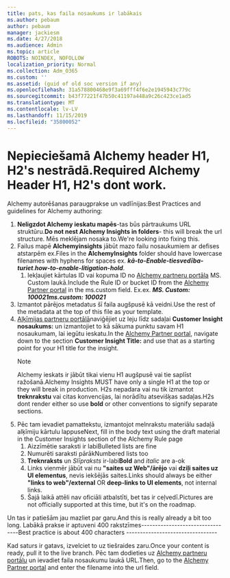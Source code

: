 ```yaml
---
title: pats, kas faila nosaukums ir labākais
ms.author: pebaum
author: pebaum
manager: jackiesm
ms.date: 4/27/2018
ms.audience: Admin
ms.topic: article
ROBOTS: NOINDEX, NOFOLLOW
localization_priority: Normal
ms.collection: Adm_O365
ms.custom: ''
ms.assetid: (guid of old soc version if any)
ms.openlocfilehash: 31a578800468e9f3a69fff4f6e2e1945943c779c
ms.sourcegitcommit: b43f77221f47b50c41197a448a9c26c423ce1ad5
ms.translationtype: MT
ms.contentlocale: lv-LV
ms.lasthandoff: 11/15/2019
ms.locfileid: "35800052"
---
```

# <a name="required-alchemy-header-h1-h2s-dont-work"></a><span data-ttu-id="5fc8f-102">Nepieciešamā Alchemy header H1, H2's nestrādā.</span><span class="sxs-lookup"><span data-stu-id="5fc8f-102">Required Alchemy Header H1, H2's dont work.</span></span>
<span data-ttu-id="5fc8f-103">Alchemy autorēšanas paraugprakse un vadlīnijas:</span><span class="sxs-lookup"><span data-stu-id="5fc8f-103">Best Practices and guidelines for Alchemy authoring:</span></span>

1. <span data-ttu-id="5fc8f-104">**Neligzdot Alchemy ieskatu mapēs**-tas būs pārtraukums URL struktūru.</span><span class="sxs-lookup"><span data-stu-id="5fc8f-104">**Do not nest Alchemy Insights in folders**- this will break the url structure.</span></span> <span data-ttu-id="5fc8f-105">Mēs meklējam nosaka to.</span><span class="sxs-lookup"><span data-stu-id="5fc8f-105">We're looking into fixing this.</span></span>
1. <span data-ttu-id="5fc8f-106">Failus mapē **Alchemyinsights** jābūt mazo failu nosaukumiem ar defises atstarpēm ex.</span><span class="sxs-lookup"><span data-stu-id="5fc8f-106">Files in the **AlchemyInsights** folder should have lowercase filenames with hyphens for spaces ex.</span></span> <span data-ttu-id="5fc8f-107">***kā-to-Enable-tiesvedība-turiet***.</span><span class="sxs-lookup"><span data-stu-id="5fc8f-107">***how-to-enable-litigation-hold***.</span></span>
    1. <span data-ttu-id="5fc8f-108">Iekļaujiet kārtulas ID vai kopuma ID no [Alchemy partneru portāla](https://alchemyportal.azurewebsites.net) MS. Custom laukā.</span><span class="sxs-lookup"><span data-stu-id="5fc8f-108">Include the Rule ID or bucket ID from the [Alchemy Partner portal](https://alchemyportal.azurewebsites.net) in the ms.custom field.</span></span> <span data-ttu-id="5fc8f-109">Ex.</span><span class="sxs-lookup"><span data-stu-id="5fc8f-109">ex.</span></span> <span data-ttu-id="5fc8f-110">***MS. Custom: 100021***</span><span class="sxs-lookup"><span data-stu-id="5fc8f-110">***ms.custom: 100021***</span></span>
1. <span data-ttu-id="5fc8f-111">Izmantot pārējos metadatus šī faila augšpusē kā veidni.</span><span class="sxs-lookup"><span data-stu-id="5fc8f-111">Use the rest of the metadata at the top of this file as your template.</span></span>
1. <span data-ttu-id="5fc8f-112">[Alķīmijas partneru portālā](https://alchemyportal.azurewebsites.net)naviģējiet uz leju līdz sadaļai **Customer Insight nosaukums:** un izmantojiet to kā sākuma punktu savam H1 nosaukumam, lai iegūtu ieskatu.</span><span class="sxs-lookup"><span data-stu-id="5fc8f-112">In the [Alchemy Partner portal](https://alchemyportal.azurewebsites.net), navigate down to the section **Customer Insight Title:** and use that as a starting point for your H1 title for the insight.</span></span> 
    > [!NOTE]
    > <span data-ttu-id="5fc8f-113">Alchemy ieskats ir jābūt tikai vienu H1 augšpusē vai tie saplīst ražošanā.</span><span class="sxs-lookup"><span data-stu-id="5fc8f-113">Alchemy Insights MUST have only a single H1 at the top or they will break in production.</span></span> <span data-ttu-id="5fc8f-114">H2s nepadara vai nu tik izmantot **treknrakstu** vai citas konvencijas, lai norādītu atsevišķas sadaļas.</span><span class="sxs-lookup"><span data-stu-id="5fc8f-114">H2s dont render either so use **bold** or other conventions to signify separate sections.</span></span>
1. <span data-ttu-id="5fc8f-115">Pēc tam ievadiet pamattekstu, izmantojot melnrakstu materiālu sadaļā alķīmiju kārtulu lappuse</span><span class="sxs-lookup"><span data-stu-id="5fc8f-115">Next, fill in the body text using the draft material in the Customer Insights section of the Alchemy Rule page</span></span>
    1. <span data-ttu-id="5fc8f-116">Aizzīmētie saraksti ir labi</span><span class="sxs-lookup"><span data-stu-id="5fc8f-116">Bulleted lists are fine</span></span>
    1. <span data-ttu-id="5fc8f-117">Numurēti saraksti pārāk</span><span class="sxs-lookup"><span data-stu-id="5fc8f-117">Numbered lists too</span></span>
    1. <span data-ttu-id="5fc8f-118">**Treknraksts** un *Slīpraksts* ir-labi</span><span class="sxs-lookup"><span data-stu-id="5fc8f-118">**Bold** and *italic* are a-ok</span></span>
    1. <span data-ttu-id="5fc8f-119">Links vienmēr jābūt vai nu **"saites uz Web"/ārējo** vai **dziļi saites uz UI elementus**, nevis iekšējās saites.</span><span class="sxs-lookup"><span data-stu-id="5fc8f-119">Links should always be either **"links to web"/external** OR **deep-links to UI elements**, not internal links.</span></span>
    1. <span data-ttu-id="5fc8f-120">Šajā laikā attēli nav oficiāli atbalstīti, bet tas ir ceļvedī.</span><span class="sxs-lookup"><span data-stu-id="5fc8f-120">Pictures are not officially supported at this time, but it's on the roadmap.</span></span>

<span data-ttu-id="5fc8f-121">Un tas ir patiešām jau mazliet par garu.</span><span class="sxs-lookup"><span data-stu-id="5fc8f-121">And this is really already a bit too long.</span></span> <span data-ttu-id="5fc8f-122">Labākā prakse ir aptuveni 400 rakstzīmes---------------------------------</span><span class="sxs-lookup"><span data-stu-id="5fc8f-122">Best practice is about 400 characters ---------------------------------</span></span>

<span data-ttu-id="5fc8f-123">Kad saturs ir gatavs, izvelciet to uz tiešraides zaru.</span><span class="sxs-lookup"><span data-stu-id="5fc8f-123">Once your content is ready, pull it to the live branch.</span></span> <span data-ttu-id="5fc8f-124">Pēc tam dodieties uz [Alchemy partneru portālu](https://alchemyportal.azurewebsites.net) un ievadiet faila nosaukumu laukā URL.</span><span class="sxs-lookup"><span data-stu-id="5fc8f-124">Then, go to the [Alchemy Partner portal](https://alchemyportal.azurewebsites.net) and enter the filename into the url field.</span></span> 